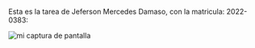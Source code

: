 Esta es la tarea de Jeferson Mercedes Damaso, con la matricula: 2022-0383:

![mi captura de pantalla](captura.png)